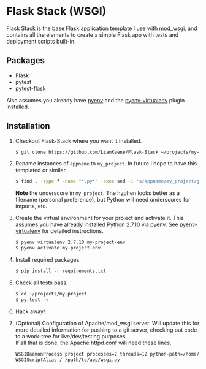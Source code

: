 # Flask Stack (WSGI)
Flask Stack is the base Flask application template I use with mod_wsgi, and 
contains all the elements to create a simple Flask app with tests and 
deployment scripts built-in.

## Packages 
* Flask
* pytest
* pytest-flask

Also assumes you already have [pyenv](https://github.com/yyuu/pyenv.git) and 
the [pyenv-virtualenv](https://github.com/yyuu/pyenv-virtualenv) plugin installed.

## Installation

1. Checkout Flask-Stack where you want it installed.
    ```bash
    $ git clone https://github.com/LiamKeene/Flask-Stack ~/projects/my-project
    ```

2. Rename instances of `appname` to `my_project`.
    In future I hope to have this templated or similar.
    ```bash
    $ find . -type f -name "*.py*" -exec sed -i 's/appname/my_project/g' {} +
    ```
    **Note** the underscore in `my_project`.  The hyphen looks better as a filename
    (personal preference), but Python will need underscores for imports, etc.

3. Create the virtual environment for your project and activate it.
    This assumes you have already installed Python 2.7.10 via pyenv.  See 
    [pyenv-virtualenv](https://github.com/yyuu/pyenv-virtualenv) for detailed
    instructions.
    ```bash
    $ pyenv virtualenv 2.7.10 my-project-env
    $ pyenv activate my-project-env
    ``` 

4. Install required packages.
    ```bash
    $ pip install -r requirements.txt
    ```

5. Check all tests pass.
    ```bash
    $ cd ~/projects/my-project
    $ py.test -v
    ```

6. Hack away!

7. (Optional) Configuration of Apache/mod_wsgi server.
    Will update this for more detailed information for pushing to a git 
    server, checking out code to a work-tree for live/dev/testing purposes.  
    If all that is done, the Apache httpd.conf will need these lines.

    ```apache
    WSGIDaemonProcess project processes=2 threads=12 python-path=/home/username/.pyenv/versions/my-project-env/lib/python2.7/site-packages
    WSGIScriptAlias / /path/to/app/wsgi.py
    ```